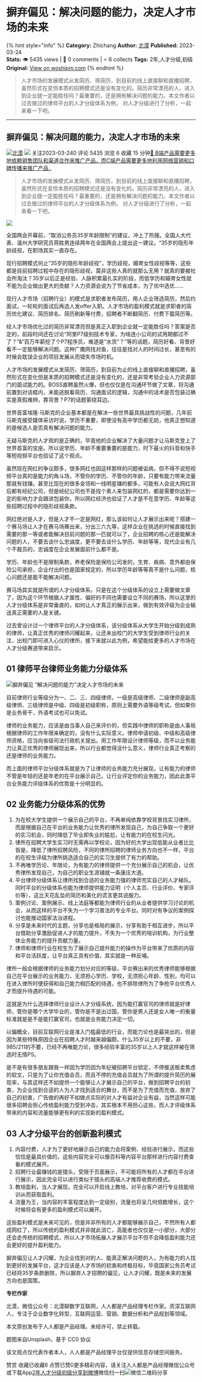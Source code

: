 # 摒弃偏见：解决问题的能力，决定人才市场的未来
{% hint style="info" %}
**Category:** Zhichang
**Author:** [北漠](https://www.woshipm.com/u/32965)
**Published:** 2023-03-24  
**Stats:** 👁️ 5435 views | 💬 0 comments | ⭐ 6 collects
**Tags:** 2年,人才分级,初级
**Original:** [View on woshipm.com](https://www.woshipm.com/zhichang/5789468.html)
{% endhint %}
> 人才市场的发展模式从发简历、筛简历，到目前的线上直接聊和直播招聘，虽然形式在变但本质的招聘模式还是没有变化的。简历非常漂亮的人，进入到企业就一定能胜任吗？最重要的，还是拥有解决问题的能力。本文作者以过去做过的律师平台的人才分级体系为例， 对人才分级进行了分析，一起来看一下吧。

---

## 摒弃偏见：解决问题的能力，决定人才市场的未来

[![](https://image.woshipm.com/wp-files/2022/06/AZXfPWfofAmLYykuEHNo.jpg!/both/72x72)](https://www.woshipm.com/u/32965)[北漠](https://www.woshipm.com/u/32965) ![](https://static.woshipm.com/tag/1121_1@2x.png) 关注2023-03-240 评论 5435 浏览 6 收藏 15 分钟[🔗 B端产品需要更多地依赖销售团队和渠道合作来推广产品，而C端产品需要更多地利用网络营销和口碑传播来推广产品..](https://ke.qidianla.com/courses/bcpm)

> 人才市场的发展模式从发简历、筛简历，到目前的线上直接聊和直播招聘，虽然形式在变但本质的招聘模式还是没有变化的。简历非常漂亮的人，进入到企业就一定能胜任吗？最重要的，还是拥有解决问题的能力。本文作者以过去做过的律师平台的人才分级体系为例， 对人才分级进行了分析，一起来看一下吧。

![](https://image.woshipm.com/wp-files/2023/03/acbxEiqpBBEsBLpnDBsW.png)

全国两会开幕前，“取消公务员35岁年龄限制”的建议，冲上了热搜。全国人大代表、温州大学研究员蒋胜男连续两年在全国两会上提出这一建议。“35岁的隐形年龄歧视，在职场其实一直存在。

现行招聘模式何止“35岁的隐形年龄歧视”，学历歧视，婚育女性歧视等等，这些都是目前招聘过程中存在的隐形歧视，莫非这些人真的就那么无用？就真的要被社会所淘汰？35岁以后正是经验、人脉积累最扎实的阶段，而低学历和婚育女性就不能为企业做出更大的贡献？人力资源会说为了节省成本，为了优中选优……

现行人才市场（招聘行业）的模式是求职者发布简历，用人企业筛选简历，然后约面试，一轮轮的面试后再选人发offer入职。人才市场的盈利模式就是求职者的简历优化建议、简历排名、简历刷新等付费，招聘者不断翻简历、付费下载简历等。

经人才市场优化过的简历非常漂亮但是真正入职到企业就一定能胜任吗？答案是否定的，前段时间还在讨论“阿里P7级别技术专家，为啥连小公司的试用期都过不了？”&“百万年薪挖了个P7程序员，难道是“水货”？”等的话题，简历好看、背景好看不一定能够解决问题。这种广撒网找对鱼，往往是找对人的时间过长，甚至有的时候会耽误企业的项目发展从而错失市场时机。

人才市场的发展模式从发简历、筛简历，到目前为止的线上直接聊和直播招聘，虽然形式在变化但是本质的招聘模式还是没有变化的，还是非常考验企业人力资源部门的面试能力的。BOSS直聘虽然火爆，但也仅仅是在沟通环节做了文章，将沟通前置到对话框内，未能逃脱看简历、沟通面试的逻辑，沟通中的话术是否包装过确实是真假难辨，靠背景？P7的话题萦绕耳边。

世界首富埃隆·马斯克的企业基本都是在解决一些世界最具挑战性的问题，几年前马斯克接受媒体采访时说，学历不重要，即使没有高中学历都无妨，他真正想知道的是候选人是否真有解决问题的能力。

无疑马斯克的人才观的是正确的，毕竟他的企业解决了大量问题才让马斯克登上了世界首富的宝座。所以说学历、年龄不重要重要的是能力，时下最火的抖音和快手等短视频平台也验证了这个观点。

虽然现在网红的争议颇多，很多网红也因这样那样的问题被诟病，但不得不说短视频平台真的是能力的角斗场，不管你的学历、不管你的年龄，只要有能力带来流量那就有钱赚。甚至比现在的很多金领和一线明星赚的都多，可能有人会说大网红背后都有经纪公司，但是经纪公司也不是找个素人来包装网红的，都是需要你达到一定的影响力才会跟进包装你，所以网红经济也验证了人才是不在意学历、年龄等这些招聘过程中的隐形歧视条款。

网红绝对是人才，但是人才不一定是网红，那么该如何让人才展示出来呢？搭建一个赛马场让人才在赛马场赛出来，分出三六九等，这样企业在挑选的时候直接找到需要的那一等或者能解决目前问题的那一匹就可以了，企业招聘的核心还是能解决问题的人，不要去谈什么忠诚度，更不要去谈什么学历、年龄等等，现代企业有几个不裁员的，忠诚度在企业发展面前什么都不是。

学历、年龄也不是限制条款，养老保险是保险公司发的，生育、疾病、意外都由保险公司承担，企业付出的也是国家规定的，所以学历年龄等等真不是什么问题，核心问题还是能不能解决问题。

赛马场其实就是所谓的人才分级体系，只是在这个分级体系的设立上需要做文章了，因为这个环节根据人才属性、偏好的不同也需要设立不同的赛场，所以这里的人才分级体系是非常垂直的，如何让人才真正的展示出来，做到有效评级为企业输送真正需要的人是关键。

过去曾设计过一个律师平台的人才分级体系，该分级体系从大学生开始分级到成熟的律师，让真正优秀的律师闪耀起来，让还未出校门的大学生受到律师行业的关注，出校门即可进入心仪的律所，接下来就以此为例，希望能给更多的人才市场在人才分级赛道带来启示。

## 01 律师平台律师业务能力分级体系

![摒弃偏见 “解决问题的能力”决定人才市场的未来](https://image.woshipm.com/wp-files/2023/03/WADw7fOEQMcPuoC3pkNp.png)

目前律师行业等级分为一、二、三、四级律师，一级是高级律师、二级律师是副高级律师、三级律师是中级、四级是初级职称，原则上需要外语等级考试，但如果你是业务骨干，外语考试也可以免试。

律师的业务能力，应该是由当事人自己来评价的，但实践中律师的职称是由人事局根据律师的工作年限来确定的，没有什么实际意义。律师申请初级、中级和高级律师资格，应当向省级司法行政机关提出。用工作年限设计律师等级，而不以业务能力让真正优秀的律师展现出来，所以行业都觉得没什么意义，律师行业真正考察的还是律师的业务能力。

而上面的律师平台分级体系就是为了让律师的业务能力充分展现，让有能力的律师不管是年轻的还是年老的在平台展示自己，让行业评定你的业务能力，因此此类平台业务能力评级体系的优势是十分明显的。

## 02 业务能力分级体系的优势

1.  为在校大学生提供一个展示自己的平台，不再单纯依靠学校背景找实习律所，而是根据自己在平台的业务能力让优秀的律所发现自己，为自己争取一个更好的实习机会，同时降低了毕业即失业的尴尬，让有能力的在校生闪光。
2.  律所在招聘大学生实习时无需再以学校论，因为好的大学出现低能从业者比比皆是，降低了律所招聘风险，不同的律所招聘的律师业务方向也不一样，平台的在校生评级为律所挑选适合自己的实习生提供了有力的帮助。
3.  不再唯学历论、年限论，为有能力的律师提供一个充分展示自己的机会，让优秀律所发现自己，为自己的职业生涯铺就一条康庄大道。
4.  平台律师分级体系让律所找到合适的业务能力强的律师充实自己的人才梯队。同时平台的分级体系也能为律师提供能力证明（个人主页、行业评价、专家评价等），这比天花乱坠的简历和美化的谎言更具说服力。
5.  案例讨论、案例展示、线上法庭等都能为律师行业的从业者提供学习讨论的机会，从而这样的平台不失为一个学习普法的专业平台。同时对有争议的案例探讨也能推动国家法治进程。
6.  分享是未来时代的主题，分享也是格局的展示，分享有助于相互进步，所以平台借助分享激励促进人才的能力提升，不失为一个优秀的培训机构，为行业整体业务能力的提升贡献力量。
7.  律师和律师行业在校生为了展示自己提升能力的操作为平台带来了优质的内容和平台活跃度，让平台真正具有价值，其实就是一种反哺。

律所一般会根据律师的业务能力划分对应的等级，平台赛出来的优秀律师能够根据自己在平台展示的业务能力，无须担心学历、学校，无须担心年龄、性别，均可以在进入律所时便获得和自己能力相匹配的待遇，也不排除律所为了争抢平台优秀人才而提升待遇的可能。

这就是为什么选择律师行业设计人才分级系统，因为能打赢官司的律师就是好律师，管你是哪个大学毕业的，管你是不是出过国，管你是男人还是女人唯一的衡量标准就是是不是能打赢官司，也就是业务能力决定一切。

以偏概全，目前互联网行业是准入门槛最低的行业，而能力论也是最突出的，但是因为某些特殊原因企业在招聘人才时越来越偏颇，什么35岁以上的不要，非985/211的不要，已经不再唯能力论，很多经验丰富的35岁以上人才就这样被在筛选时无情PS。

是不是有很多朋友跟我一样因为学历因为年纪被招聘平台锁定，不停推送贩卖焦虑的软文，只是为了让你充值会员，而且不停的充值会员就为了所谓的提升简历的展现率，与其这样还不如提供一个能够让人才展示自己的平台，做到招聘平台的初衷，为企业找到合适的人为人才找到适合的舞台，而不是为了充值而充值，放弃了自己的初衷，广告做的再好不如做点实际的对人才有益对企业有益，当然这样可能很多招聘会担心传统盈利能力受到冲击，其实根本不用担心这些，而人才评级体系带来的内容和流量能够更有利的实现新的盈利模式。

## 03 人才分级平台的创新盈利模式

1.  内容付费，人才为了更好地展示自己的能力会将案例、经验进行展示，而这些恰恰是最具价值的，这些内容完全可以像百科等内容平台那样进行内容付费查看的模式展开。
2.  招聘行业最赚钱的是猎头，受限于页面展示，不可能将所有的人才都在平台进行展示，因此完全可以进行类似于猎头的高端人才推荐收费的模式。
3.  教培盈利，当人才展现，完全可以开启线上教培，对平台客户进行专业技能培训从而获取盈利。
4.  流量为王，当内容的丰富程度达到一定级别，流量也将呈几何倍数增长，这个时候将会有更多的盈利模式可以展开。

这些盈利模式是未来可见的，但是并非所有的人才都能够展示自己，不然所有人都成网红了，所以传统的盈利模式并非就此消亡，高能者也仅仅是一小部分，大部分还会走传统的招聘模式，所以人才市场拓展人才展示平台不但不会降低盈利能力还会更好的提升盈利能力。

摒弃偏见让人才闪耀，为企业找到对的人、能真正解决问题的人，为有能力的人找到更好的发展平台，这才应该是人才市场的初衷和终极目标，毕竟国家公务员考试已经将35岁条款删除，所以摒弃人才招聘的偏见，让人才闪耀，既是未来的发展方向也是国策。

**专栏作家**

北漠，微信公众号：北漠聊数字互联网，人人都是产品经理专栏作家。资深互联网人，专注于企业数字化转型、互联网运营、营销、数据分析和产品规划等领域。

本文原创发布于人人都是产品经理。未经许可，禁止转载。

题图来自Unsplash，基于 CC0 协议

该文观点仅代表作者本人，人人都是产品经理平台仅提供信息存储空间服务。

赞赏 收藏已收藏6 点赞已赞0更多精彩内容，请关注人人都是产品经理微信公众号或下载App[2年](https://www.woshipm.com/tag/2%e5%b9%b4)[人才分级](https://www.woshipm.com/tag/%e4%ba%ba%e6%89%8d%e5%88%86%e7%ba%a7)[初级](https://www.woshipm.com/tag/%e5%88%9d%e7%ba%a7)[分享到微博](https://service.weibo.com/share/share.php?appkey=2775287854&title=摒弃偏见：解决问题的能力，决定人才市场的未来&url=https://www.woshipm.com/zhichang/5789468.html&pic=https://image.woshipm.com/wp-files/2023/03/acbxEiqpBBEsBLpnDBsW.png)微信扫一扫![微信二维码](https://api.pwmqr.com/qrcode/create/?url=https://www.woshipm.com/zhichang/5789468.html)分享